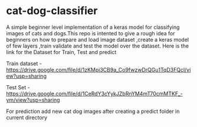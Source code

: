 # cat-dog-classifier
A simple beginner level implementation of a keras model for classifying images of cats and dogs.This repo is intented to give a rough idea for beginners on how to prepare and load image dataset ,create a keras model of few layers ,train validate and test the model over the dataset.
Here is the link for the Dataset for Train, Test and predict

Train dataset - https://drive.google.com/file/d/1zKMpi3CB9a_Co9fwzwDrQGu1TqD3FQcl/view?usp=sharing

Test Set - https://drive.google.com/file/d/1CeRdY3cYykJZbRnYM4mT70cmMTKF_-ym/view?usp=sharing

For prediction add new cat dog  images after creating a predict folder in current directory

